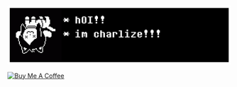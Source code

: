 ![](https://raw.githubusercontent.com/chardebeer/images/main/undertale_text_box.png) 

<a href="https://www.buymeacoffee.com/charlize" target="_blank"><img src="https://www.buymeacoffee.com/assets/img/guidelines/download-assets-sm-3.svg" alt="Buy Me A Coffee" height="41" width="174"></a>

<!---
chardebeer/chardebeer is a ✨ special ✨ repository because its `README.md` (this file) appears on your GitHub profile.
You can click the Preview link to take a look at your changes.
--->
